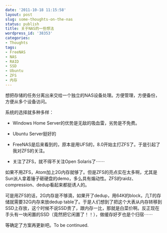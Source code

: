```yaml
---
date: '2011-10-18 11:15:58'
layout: post
slug: some-thoughts-on-the-nas
status: publish
title: 关于NAS的一些想法
wordpress_id: '38353'
categories:
- Thoughts
tags:
- FreeNAS
- NAS
- RAID
- SSD
- Ubuntu
- ZFS
- 内存
---
```


想把存储的任务分离出来交给一个独立的NAS设备处理。方便管理，方便备份，方便从多个设备访问。

系统的选择就多种多样：

  * Windows Home Server的优势是无敌的吸血雷，劣势是不免费。

  * Ubuntu Server挺好的

  * FreeNAS是后来看到的，原本是用UFS的，8.0开始主打ZFS了。于是引起了我对ZFS的关注。

  * 关注了ZFS，就不得不关注Open Solaris了⋯⋯

如果不用ZFS，Atom加上2G内存就够了。但是ZFS的亮点实在太多啊，尤其是Sun派人拿着锤子砸硬盘的demo，多么具有煽动性。ZFS的raidz、compression、dedup看起来都挺诱人的。

可是用ZFS的话，2G内存是不够滴，如果开了dedup，用64K的block，几T的存储就需要32G内存来放dedup table了。于是人们想到了把这个大表从内存转移到SSD上存放，这个时候不说SSD贵了，跟内存一比，那就是白菜价啊。反正现在手头有一块闲置的SSD（竟然把它闲置了！！），做缓存好歹也是个归宿⋯⋯

等确定了方案再更新吧。To be continued.
